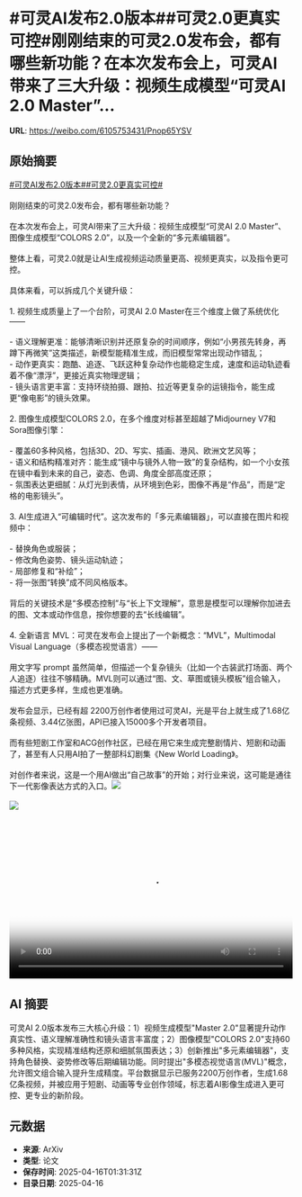 # #可灵AI发布2.0版本##可灵2.0更真实可控#刚刚结束的可灵2.0发布会，都有哪些新功能？在本次发布会上，可灵AI带来了三大升级：视频生成模型“可灵AI 2.0 Master”...

**URL**: https://weibo.com/6105753431/Pnop65YSV

## 原始摘要

<a href="https://m.weibo.cn/search?containerid=231522type%3D1%26t%3D10%26q%3D%23%E5%8F%AF%E7%81%B5AI%E5%8F%91%E5%B8%832.0%E7%89%88%E6%9C%AC%23&amp;extparam=%23%E5%8F%AF%E7%81%B5AI%E5%8F%91%E5%B8%832.0%E7%89%88%E6%9C%AC%23" data-hide=""><span class="surl-text">#可灵AI发布2.0版本#</span></a><a href="https://m.weibo.cn/search?containerid=231522type%3D1%26t%3D10%26q%3D%23%E5%8F%AF%E7%81%B52.0%E6%9B%B4%E7%9C%9F%E5%AE%9E%E5%8F%AF%E6%8E%A7%23&amp;extparam=%23%E5%8F%AF%E7%81%B52.0%E6%9B%B4%E7%9C%9F%E5%AE%9E%E5%8F%AF%E6%8E%A7%23" data-hide=""><span class="surl-text">#可灵2.0更真实可控#</span></a><br><br>刚刚结束的可灵2.0发布会，都有哪些新功能？<br><br>在本次发布会上，可灵AI带来了三大升级：视频生成模型“可灵AI 2.0 Master”、图像生成模型“COLORS 2.0”，以及一个全新的“多元素编辑器”。<br><br>整体上看，可灵2.0就是让AI生成视频运动质量更高、视频更真实，以及指令更可控。<br><br>具体来看，可以拆成几个关键升级：<br><br>1. 视频生成质量上了一个台阶，可灵AI 2.0 Master在三个维度上做了系统优化——<br><br>- 语义理解更准：能够清晰识别并还原复杂的时间顺序，例如“小男孩先转身，再蹲下再微笑”这类描述，新模型能精准生成，而旧模型常常出现动作错乱；<br>- 动作更真实：跑酷、追逐、飞跃这种复杂动作也能稳定生成，速度和运动轨迹看着不像“漂浮”，更接近真实物理逻辑；<br>- 镜头语言更丰富：支持环绕拍摄、跟拍、拉近等更复杂的运镜指令，能生成更“像电影”的镜头效果。<br><br>2. 图像生成模型COLORS 2.0，在多个维度对标甚至超越了Midjourney V7和Sora图像引擎：<br><br>- 覆盖60多种风格，包括3D、2D、写实、插画、港风、欧洲文艺风等；<br>- 语义和结构精准对齐：能生成“镜中与镜外人物一致”的复杂结构，如一个小女孩在镜中看到未来的自己，姿态、色调、角度全部高度还原；<br>- 氛围表达更细腻：从灯光到表情，从环境到色彩，图像不再是“作品”，而是“定格的电影镜头”。<br><br>3. AI生成进入“可编辑时代”。这次发布的「多元素编辑器」，可以直接在图片和视频中：<br><br>- 替换角色或服装；<br>- 修改角色姿势、镜头运动轨迹；<br>- 局部修复和“补绘”；<br>- 将一张图“转换”成不同风格版本。<br><br>背后的关键技术是“多模态控制”与“长上下文理解”，意思是模型可以理解你加进去的图、文本或动作信息，按你想要的去“长线编辑”。<br><br>4. 全新语言 MVL：可灵在发布会上提出了一个新概念：“MVL”，Multimodal Visual Language（多模态视觉语言）——<br><br>用文字写 prompt 虽然简单，但描述一个复杂镜头（比如一个古装武打场面、两个人追逐）往往不够精确。MVL则可以通过“图、文、草图或镜头模板”组合输入，描述方式更多样，生成也更准确。<br><br>发布会显示，已经有超 2200万创作者使用过可灵AI，光是平台上就生成了1.68亿条视频、3.44亿张图，API已接入15000多个开发者项目。<br><br>而有些短剧工作室和ACG创作社区，已经在用它来生成完整剧情片、短剧和动画了，甚至有人只用AI拍了一整部科幻剧集《New World Loading》。<br><br>对创作者来说，这是一个用AI做出“自己故事”的开始；对行业来说，这可能是通往下一代影像表达方式的入口。<img style="" src="https://tvax2.sinaimg.cn/large/006Fd7o3ly1i0hmn16yjhj31hc0u0mxo.jpg" referrerpolicy="no-referrer"><br><br><img style="" src="https://tvax3.sinaimg.cn/large/006Fd7o3ly1i0hmn00laqj31hc0u0abo.jpg" referrerpolicy="no-referrer"><br><br><br clear="both"><div style="clear: both"></div><video controls="controls" poster="https://tvax1.sinaimg.cn/orj480/006Fd7o3ly1i0hmn0pmxpj31hc0u00uk.jpg" style="width: 100%"><source src="https://f.video.weibocdn.com/o0/Bm3ghMj9lx08nuGkscQo01041201IgoK0E010.mp4?label=mp4_720p&amp;template=1280x720.25.0&amp;ori=0&amp;ps=1CwnkDw1GXwCQx&amp;Expires=1744770639&amp;ssig=%2Bs7JESIC%2Ff&amp;KID=unistore,video"><source src="https://f.video.weibocdn.com/o0/oUUxSDaHlx08nuGiTCDu01041200XdTh0E010.mp4?label=mp4_hd&amp;template=852x480.25.0&amp;ori=0&amp;ps=1CwnkDw1GXwCQx&amp;Expires=1744770639&amp;ssig=5T%2BXw3ARSW&amp;KID=unistore,video"><source src="https://f.video.weibocdn.com/o0/tEYUVyAtlx08nuGiJQIw01041200CtV20E010.mp4?label=mp4_ld&amp;template=640x360.25.0&amp;ori=0&amp;ps=1CwnkDw1GXwCQx&amp;Expires=1744770639&amp;ssig=y1CjfrhzSN&amp;KID=unistore,video"><p>视频无法显示，请前往<a href="https://video.weibo.com/show?fid=1034%3A5155748192387136" target="_blank" rel="noopener noreferrer">微博视频</a>观看。</p></video>

## AI 摘要

可灵AI 2.0版本发布三大核心升级：1）视频生成模型"Master 2.0"显著提升动作真实性、语义理解准确性和镜头语言丰富度；2）图像模型"COLORS 2.0"支持60多种风格，实现精准结构还原和细腻氛围表达；3）创新推出"多元素编辑器"，支持角色替换、姿势修改等后期编辑功能。同时提出"多模态视觉语言(MVL)"概念，允许图文组合输入提升生成精度。平台数据显示已服务2200万创作者，生成1.68亿条视频，并被应用于短剧、动画等专业创作领域，标志着AI影像生成进入更可控、更专业的新阶段。

## 元数据

- **来源**: ArXiv
- **类型**: 论文
- **保存时间**: 2025-04-16T01:31:31Z
- **目录日期**: 2025-04-16

